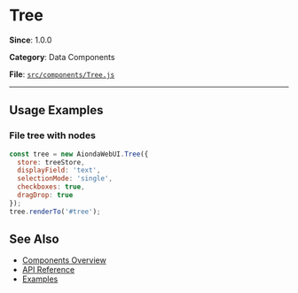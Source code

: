 # Tree



**Since**: 1.0.0

**Category**: Data Components

**File**: [`src/components/Tree.js`](src/components/Tree.js)

---




## Usage Examples

### File tree with nodes


```javascript
const tree = new AiondaWebUI.Tree({
  store: treeStore,
  displayField: 'text',
  selectionMode: 'single',
  checkboxes: true,
  dragDrop: true
});
tree.renderTo('#tree');
```


## See Also

- [Components Overview](../index.md)
- [API Reference](../api/component.md)
- [Examples](../examples/index.md)